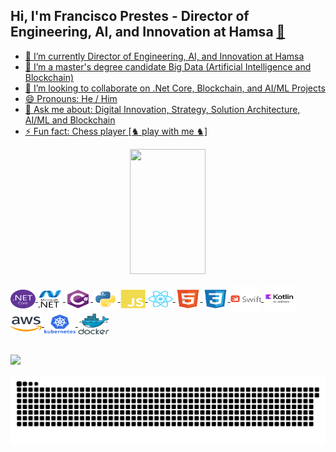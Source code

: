 ## Hi, I'm Francisco Prestes - Director of Engineering, AI, and Innovation at Hamsa  <a href="https://hamsa.com"> 👋

- 🔭 I’m currently Director of Engineering, AI, and Innovation at Hamsa
- 🌱 I’m a master's degree candidate Big Data (Artificial Intelligence and Blockchain)
- 👯 I’m looking to collaborate on .Net Core, Blockchain, and AI/ML Projects
- 😄 Pronouns: He / Him
- 💬 Ask me about: Digital Innovation, Strategy, Solution Architecture, AI/ML and Blockchain 
- ⚡ Fun fact: Chess player <a href="https://www.chess.com/stats/live/rapid/franciscoprestes" target="_blank">[&#x265E; play with me &#x265E;]</a> 
<!--
- 🤔 I’m looking for help with ...
- 📫 How to reach me: ...
-->


<div align="center">
  <a href="https://github.com/FranciscoPrestes">
 
  <img height="200em" width="49%" src="https://github-readme-stats.vercel.app/api/top-langs/?username=FranciscoPrestes&layout=compact&langs_count=7&theme=dark"/>
</div>
<div style="display: inline_block"><br>
  
  <img align="center" alt="DotNetCore" height="30" width="40" src="https://raw.githubusercontent.com/devicons/devicon/master/icons/dotnetcore/dotnetcore-original.svg">
  <img align="center" alt="DotNet" height="30" width="40" src="https://raw.githubusercontent.com/devicons/devicon/master/icons/dot-net/dot-net-original-wordmark.svg">
  <img align="center" alt="Csharp" height="30" width="40" src="https://raw.githubusercontent.com/devicons/devicon/master/icons/csharp/csharp-original.svg">
  <img align="center" alt="Python" height="30" width="40" src="https://raw.githubusercontent.com/devicons/devicon/master/icons/python/python-original.svg">
  <img align="center" alt="Js" height="30" width="40" src="https://raw.githubusercontent.com/devicons/devicon/master/icons/javascript/javascript-plain.svg">
  <img align="center" alt="React" height="30" width="40" src="https://raw.githubusercontent.com/devicons/devicon/master/icons/react/react-original.svg">
  <img align="center" alt="HTML" height="30" width="40" src="https://raw.githubusercontent.com/devicons/devicon/master/icons/html5/html5-original.svg">
  <img align="center" alt="CSS" height="30" width="40" src="https://raw.githubusercontent.com/devicons/devicon/master/icons/css3/css3-original.svg">
  <img align="center" alt="Swift" height="40" width="50" src="https://raw.githubusercontent.com/devicons/devicon/master/icons/swift/swift-original-wordmark.svg">
   <img align="center" alt="Kotlin" height="40" width="50" src="https://raw.githubusercontent.com/devicons/devicon/master/icons/kotlin/kotlin-original-wordmark.svg">
  
   <img align="center" alt="AWS" height="40" width="50" src="https://raw.githubusercontent.com/devicons/devicon/master/icons/amazonwebservices/amazonwebservices-original-wordmark.svg">
   <img align="center" alt="Kubernetes" height="40" width="50" src="https://raw.githubusercontent.com/devicons/devicon/master/icons/kubernetes/kubernetes-plain-wordmark.svg">
   <img align="center" alt="Docker" height="40" width="50" src="https://raw.githubusercontent.com/devicons/devicon/master/icons/docker/docker-original-wordmark.svg">
  
   
   
  
  
  
  
  
  </div>
  
  ##
 
<div> 
  <a href="https://www.linkedin.com/in/franciscoprestes/" target="_blank"><img src="https://img.shields.io/badge/-LinkedIn-%230077B5?style=for-the-badge&logo=linkedin&logoColor=white" target="_blank"></a> 
 
  

![Snake animation](https://raw.githubusercontent.com/FranciscoPrestes/FranciscoPrestes/main/github-contribution-grid-snake.svg#vitrinedev)
  


  
</div> 

